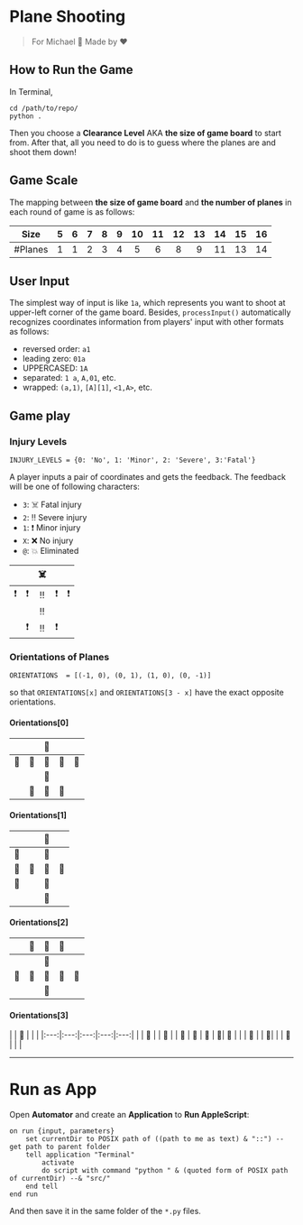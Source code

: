 # Plane Shooting

> For Michael 🎂 Made by ❤️

## How to Run the Game
In Terminal, 

	cd /path/to/repo/
	python .

Then you choose a **Clearance Level** AKA **the size of game board** to start from. After that, all you need to do is to guess where the planes are and shoot them down!

## Game Scale
The mapping between **the size of game board** and **the number of planes** in each round of game is as follows:

| Size | 5 | 6 | 7 | 8 | 9 | 10 | 11 | 12 | 13 | 14 | 15 | 16 |
|:---:|:---:|:---:|:---:|:---:|:---:|:---:|:---:|:---:|:---:|:---:|:---:|:---:|
| #Planes | 1 | 1 | 2 | 3 | 4 | 5 | 6 | 8 | 9 | 11 | 13 | 14 |

## User Input 
The simplest way of input is like `1a`, which represents you want to shoot at upper-left corner of the game board. Besides, `processInput()` automatically recognizes coordinates information from players' input with other formats as follows:

- reversed order: `a1`
- leading zero: `01a`
- UPPERCASED: `1A`
- separated: `1 a`, `A,01`, etc.
- wrapped: `(a,1)`, `[A][1]`, `<1,A>`, etc.

## Game play
### Injury Levels

	INJURY_LEVELS = {0: 'No', 1: 'Minor', 2: 'Severe', 3:'Fatal'}
	
A player inputs a pair of coordinates and gets the feedback. The feedback will be one of following characters:

- `3`: ☠️ Fatal injury
- `2`: ‼️ Severe injury
- `1`: ❗️ Minor injury 
- `X`: ❌ No injury
- `@`: 💥 Eliminated

|  |  | ☠️ |  |  | 
|:---:|:---:|:---:|:---:|:---:|
| ❗️ | ❗️ | ‼️ | ❗️ | ❗️ | 
|  |  | ‼️ |  |  | 
|  | ❗️ | ‼️ | ❗️ |  | 

### Orientations of Planes

	ORIENTATIONS  = [(-1, 0), (0, 1), (1, 0), (0, -1)]
	
so that `ORIENTATIONS[x]` and `ORIENTATIONS[3 - x]` have the exact opposite orientations.

#### Orientations[0]
|  |  | 🎯 |  |  | 
|:---:|:---:|:---:|:---:|:---:|
| 🎯 | 🎯 | 🎯 | 🎯 | 🎯 | 
|  |  | 🎯 |  |  | 
|  | 🎯 | 🎯 | 🎯 |  | 

#### Orientations[1]
|  |  | 🎯 |  |  
|:---:|:---:|:---:|:---:|
| 🎯 |  | 🎯 |  | 
| 🎯 | 🎯 | 🎯 | 🎯 |
| 🎯 |  | 🎯 |  |
|  |  | 🎯 |  |

#### Orientations[2]
|  | 🎯 | 🎯 | 🎯 |  | 
|:---:|:---:|:---:|:---:|:---:|
|  |  | 🎯 |  |  | 
| 🎯 | 🎯 | 🎯 | 🎯 | 🎯 | 
|  |  | 🎯 |  |  | 

#### Orientations[3]
|  | 🎯 |  |  |
|:---:|:---:|:---:|:---:|:---:|
|  | 🎯 |  | 🎯 |
| 🎯 | 🎯 | 🎯 | 🎯| 🎯 |
|  | 🎯 |  | 🎯|
|  | 🎯 |  | |


---
# Run as App
Open **Automator** and create an **Application** to **Run AppleScript**:

	on run {input, parameters}
		set currentDir to POSIX path of ((path to me as text) & "::") --get path to parent folder
		tell application "Terminal"
			activate
			do script with command "python " & (quoted form of POSIX path of currentDir) --& "src/"
		end tell
	end run

And then save it in the same folder of the `*.py` files.


